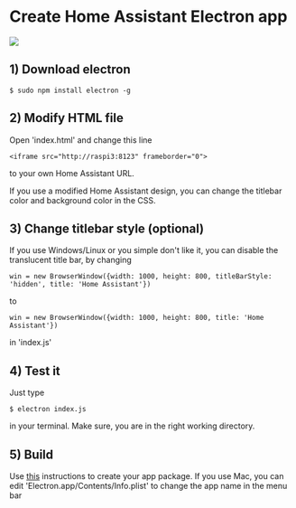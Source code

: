Create Home Assistant Electron app
==================================


![](https://abload.de/img/screenshot2017-04-17abalow.png)


## 1) Download electron



    $ sudo npm install electron -g

## 2) Modify HTML file


Open 'index.html' and change this line 

    <iframe src="http://raspi3:8123" frameborder="0">

to your own Home Assistant URL.


If you use a modified Home Assistant design, you can change the titlebar color and background color in the CSS.


## 3) Change titlebar style (optional)



If you use Windows/Linux or you simple don't like it, you can disable the translucent title bar, by changing

    win = new BrowserWindow({width: 1000, height: 800, titleBarStyle: 'hidden', title: 'Home Assistant'})

to

    win = new BrowserWindow({width: 1000, height: 800, title: 'Home Assistant'})

in 'index.js'


## 4) Test it



Just type 

    $ electron index.js

in your terminal. Make sure, you are in the right working directory.


## 5) Build


Use [this](https://electron.atom.io/docs/tutorial/application-distribution/) instructions to create your app package.
If you use Mac, you can edit 'Electron.app/Contents/Info.plist' to change the app name in the menu bar


